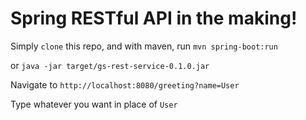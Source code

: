 # Spring RESTful API in the making!
Simply `clone` this repo, and with maven, run `mvn spring-boot:run`

or `java -jar target/gs-rest-service-0.1.0.jar`

Navigate to `http://localhost:8080/greeting?name=User` 

Type whatever you want in place of `User`
